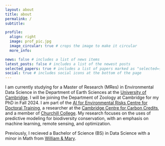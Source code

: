 ```yaml
---
layout: about
title: about
permalink: /
subtitle:

profile:
  align: right
  image: prof_pic.jpg
  image_circular: true # crops the image to make it circular
  more_info:

news: false # includes a list of news items
latest_posts: false # includes a list of the newest posts
selected_papers: true # includes a list of papers marked as "selected={true}"
social: true # includes social icons at the bottom of the page
---
```


I am currently studying for a Master of Research (MRes) in Environmental Data Science in the Department of Earth Sciences at the [University of Cambridge](https://www.cam.ac.uk/). I will be joining the Department of Zoology at Cambridge for my PhD in Fall 2024. I am part of the [AI for Environmental Risks Centre for Doctoral Training](https://ai4er-cdt.esc.cam.ac.uk/), a researcher at the [Cambridge Centre for Carbon Credits](https://4c.cst.cam.ac.uk/), and a member of [Churchill College](https://www.chu.cam.ac.uk/). My research focuses on the uses of predictive modeling for biodiversity conservation, with an emphasis on machine learning, remote sensing, and optimization.

Previously, I recieved a Bachelor of Science (BS) in Data Science with a minor in Math from [William & Mary](https://www.wm.edu/).
